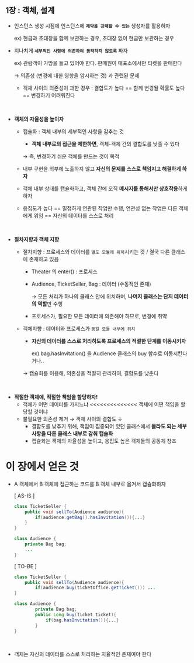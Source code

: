 ## **1장 : 객체, 설계**

- 인스턴스 생성 시점에 인스턴스에 **`제약을 강제할 수 있는`** 생성자를 활용하자
    
    ex) 현금과 초대장을 함께 보관하는 경우, 초대장 없이 현금만 보관하는 경우 
    
- 지나치게 **`세부적인 사항에 의존하여 동작하지 않도록`** 짜자
    
    ex) 관람객이 가방을 들고 있어야 한다. 판매원이 매표소에서만 티켓을 판매한다
    
    → 의존성 (변경에 대한 영향을 암시하는 것) 과 관련된 문제
    
    - 객체 사이의 의존성이 과한 경우 : 결합도가 높다 == 함께 변경될 확률도 높다 == 변경하기 어려워진다
<br>

- **객체의 자율성을 높이자**
    - 캡슐화 : 객체 내부의 세부적인 사항을 감추는 것
        - **객체 내부로의 접근을 제한하면**, 객체-객체 간의 결합도를 낮출 수 있다
        
        → 즉, 변경하기 쉬운 객체를 만드는 것이 목적
        
    - 내부 구현을 외부에 노출하지 않고 **자신의 문제를 스스로 책임지고 해결하게 하자**
    - 객체 내부 상태를 캡슐화하고, 객체 간에 오직 **메시지를 통해서만 상호작용**하게 하자
    - 응집도가 높다 == 밀접하게 연관된 작업만 수행, 연관성 없는 작업은 다른 객체에게 위임 == 자신의 데이터를 스스로 처리
<br>

- **절차지향과 객체 지향**
    - 절차지향 : 프로세스와 데이터를 `별도 모듈에 위치`시키는 것 / 결국 다른 클래스에 존재하고 있음
        - Theater 의 enter() : 프로세스
        - Audience, TicketSeller, Bag : 데이터 (수동적인 존재)
            
            → 모든 처리가 하나의 클래스 안에 위치하며, **나머지 클래스는 단지 데이터의 역할**만 수행
            
        - 프로세스가, 필요한 모든 데이터에 의존해야 하므로, 변경에 취약
    - 객체지향 : 데이터와 프로세스가 `동일 모듈 내부에 위치`
        - **자신의 데이터를 스스로 처리하도록 프로세스의 적절한 단계를 이동시키자**
            
            ex) bag.hasInvitation() 을 Audience 클래스의 buy 함수로 이동시킨다거나.. 
            
        
        → 캡슐화를 이용해, 의존성을 적절히 관리하여, 결합도를 낮춘다
<br>
    
- **적절한 객체에, 적절한 책임을 할당하자!**
    - 객체가 어떤 데이터를 가지느냐 <<<<<<<<<<<<<< 객체에 어떤 책임을 할당할 것이냐
    - 불필요한 의존성 제거 → 객체 사이의 결합도 ↓
        - 결합도를 낮추기 위해, 책임이 집중되어 있던 클래스에서 **몰라도 되는 세부사항을 다른 클래스 내부로 감춰 캡슐화**
        - 캡슐화는 객체의 자율성을 높이고, 응집도 높은 객체들의 공동체 창조


# 이 장에서 얻은 것


- A 객체에서 B 객체에 접근하는 코드를 B 객체 내부로 옮겨서 캡슐화하자
    
    [ AS-IS ] 
    
    ```java
    class TicketSeller {
    	public void sellTo(Audience audience){
    		if(audience.getBag().hasInvitation()){...}
    	}
    }
    ```
    
    ```java
    class Audience {
    	private Bag bag;
    	...
    }
    ```

    [ TO-BE ]

    ```java
    class TicketSeller { 
        public void sellTo(Audience audience){
            if(audience.buy(ticketOffice.getTicket())) ...
    }
    ```

    ```java
    class Audience {
            private Bag bag;
            public Long buy(Ticket ticket){
                if(bag.hasInvitation()){...}
            }
    }
    ```
<br>

- 객체는 자신의 데이터를 스스로 처리하는 자율적인 존재여야 한다